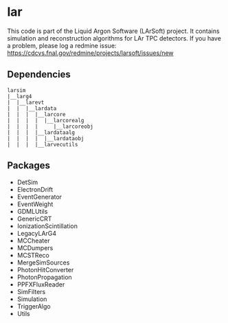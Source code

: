 # lar

This code is part of the Liquid Argon Software (LArSoft) project.
It contains simulation and reconstruction algorithms for LAr TPC detectors.
If you have a problem, please log a redmine issue: https://cdcvs.fnal.gov/redmine/projects/larsoft/issues/new


## Dependencies

```
larsim
|__larg4
|  |__larevt
|  |  |__lardata
|  |  |  |__larcore
|  |  |  |  |__larcorealg
|  |  |  |     |__larcoreobj
|  |  |  |__lardataalg
|  |  |  |  |__lardataobj
|  |  |  |__larvecutils
```

## Packages

- DetSim
- ElectronDrift
- EventGenerator
- EventWeight
- GDMLUtils
- GenericCRT
- IonizationScintillation
- LegacyLArG4
- MCCheater
- MCDumpers
- MCSTReco
- MergeSimSources
- PhotonHitConverter
- PhotonPropagation
- PPFXFluxReader
- SimFilters
- Simulation
- TriggerAlgo
- Utils


